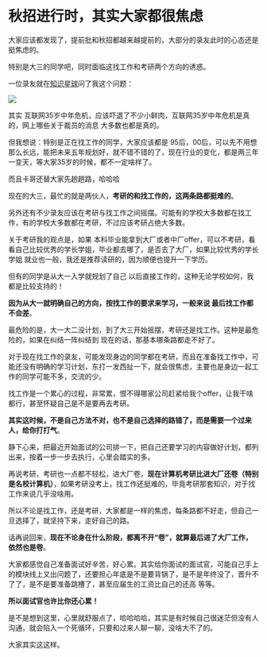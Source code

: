 # 秋招进行时，其实大家都很焦虑

大家应该都发现了，提前批和秋招都越来越提前的，大部分的录友此时的心态还是挺焦虑的。

特别是大三的同学吧，同时面临这找工作和考研两个方向的诱惑。

一位录友就在[知识星球](https://mp.weixin.qq.com/s/QVF6upVMSbgvZy8lHZS3CQ)问了我这个问题：

![](https://code-thinking-1253855093.cos.ap-guangzhou.myqcloud.com/pics/20210724183240.png)

其实 互联网35岁中年危机，应该吓退了不少小鲜肉，互联网35岁中年危机是真的，网上哪些关于裁员的消息 大多数也都是真的。

但我想说：特别是正在找工作的同学，大家应该都是 95后，00后，可以先不用想那么长远，能把未来五年规划好，就不错不错的了，现在行业的变化，都是两三年一变天，等大家35岁的时候，都不一定啥样了。

而且卡哥还替大家先趟趟路，哈哈哈

现在的大三，最忙的就是两伙人，**考研的和找工作的，这两条路都挺难的**。

另外还有不少录友应该在考研与找工作之间摇摆。可能有的学校大多数都在找工作，有的学校大多数都在考研，不过应该考研占绝大多数。

关于考研我的观点是，如果 本科毕业能拿到大厂或者中厂offer，可以不考研，看看自己比较优秀的学长学姐，毕业都去哪了，是否去了大厂，如果比较优秀的学长学姐 就业也一般，我还是推荐读研的，因为顺便也提升一下学历。

但有的同学是从大一入学就规划了自己 以后直接工作的，这种无论学校如何，我都是比较支持的！

**因为从大一就明确自己的方向，按找工作的要求来学习，一般来说 最后找工作都不会差**。

最危险的是，大一大二没计划，到了大三开始摇摆，考研还是找工作。这种是最危险的，如果在纠结一阵纠结到 现在的话，那基本哪条路都走不好了。

对于现在找工作的录友，可能发现身边的同学都在考研，而且在准备找工作中，可能还没有明确的学习计划，东打一发西扯一下，就会很焦虑，主要也是身边一起工作的同学可能不多，交流的少。

找工作是一个累心的过程，非常累，恨不得哪家公司赶紧给我个offer，让我干啥都行，甚至怀疑自己是不是要再去考研。

**其实这时候，不是自己方法不对，也不是自己选择的路错了，而是需要一个过来人，给你打打气**。

静下心来，把最近开始面试的公司排一下，把自己还要学习的内容做好计划，都列出来，按着一步一步去执行，心里会踏实的多。

再说考研，考研也一点都不轻松，进大厂卷，**现在计算机考研比进大厂还卷（特别是名校计算机）**，如果考研没考上，找工作还挺难的，毕竟考研那套知识，对于找工作来说几乎没啥用。

所以不论是找工作，还是考研，大家都是一样的焦虑，每条路都不好走，但自己一旦选择了，就坚持下来，走好自己的路。

话再说回来，**现在不论身在什么阶段，都离不开“卷”，就算最后进了大厂工作，依然也是卷**。

大家都感觉自己准备面试好辛苦，好心累。其实给你面试的面试官，可能自己手上的模块线上又出问题了，还要担心年底是不是要背锅了，是不是年终没了，晋升不了了，是不是要准备跳槽了，甚至应届生的工资比自己的还高 等等。

**所以面试官也许比你还心累！**

是不是想到这里，心里就舒服点了，哈哈哈哈，其实是有时候自己很迷茫但没有人沟通，就会陷入一个死循环，只要和过来人聊一聊，没啥大不了的。

大家其实这这样。

